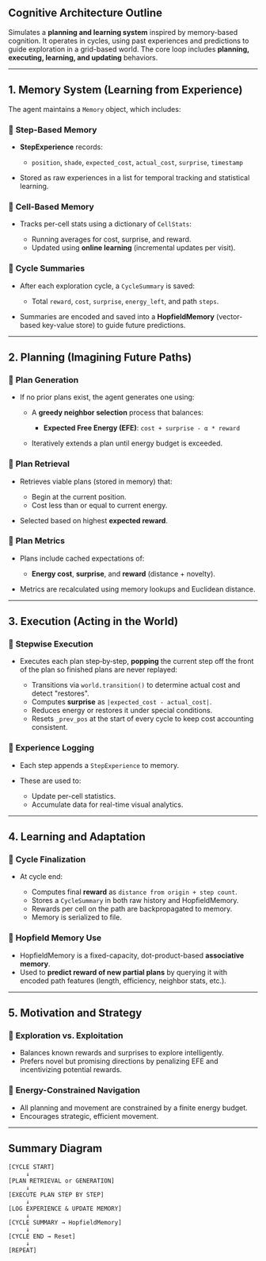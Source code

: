 ## Cognitive Architecture Outline

Simulates a **planning and learning system** inspired by memory-based cognition. It operates in cycles, using past experiences and predictions to guide exploration in a grid-based world. The core loop includes **planning, executing, learning, and updating** behaviors.

---

## 1. **Memory System (Learning from Experience)**

The agent maintains a `Memory` object, which includes:

### 🔹 **Step-Based Memory**

* **StepExperience** records:

  * `position`, `shade`, `expected_cost`, `actual_cost`, `surprise`, `timestamp`
* Stored as raw experiences in a list for temporal tracking and statistical learning.

### 🔹 **Cell-Based Memory**

* Tracks per-cell stats using a dictionary of `CellStats`:

  * Running averages for cost, surprise, and reward.
  * Updated using **online learning** (incremental updates per visit).

### 🔹 **Cycle Summaries**

* After each exploration cycle, a `CycleSummary` is saved:

  * Total `reward`, `cost`, `surprise`, `energy_left`, and path `steps`.
* Summaries are encoded and saved into a **HopfieldMemory** (vector-based key-value store) to guide future predictions.

---

## 2. **Planning (Imagining Future Paths)**

### 🔹 **Plan Generation**

* If no prior plans exist, the agent generates one using:

  * A **greedy neighbor selection** process that balances:

    * **Expected Free Energy (EFE)**: `cost + surprise - α * reward`
  * Iteratively extends a plan until energy budget is exceeded.

### 🔹 **Plan Retrieval**

* Retrieves viable plans (stored in memory) that:

  * Begin at the current position.
  * Cost less than or equal to current energy.
* Selected based on highest **expected reward**.

### 🔹 **Plan Metrics**

* Plans include cached expectations of:

  * **Energy cost**, **surprise**, and **reward** (distance + novelty).
* Metrics are recalculated using memory lookups and Euclidean distance.

---

## 3. **Execution (Acting in the World)**

### 🔹 **Stepwise Execution**

* Executes each plan step‑by‑step, **popping** the current step off the front of the plan so finished plans are never replayed:

  * Transitions via `world.transition()` to determine actual cost and detect "restores".
  * Computes **surprise** as `|expected_cost - actual_cost|`.
  * Reduces energy or restores it under special conditions.
  * Resets `_prev_pos` at the start of every cycle to keep cost accounting consistent.

### 🔹 **Experience Logging**

* Each step appends a `StepExperience` to memory.
* These are used to:

  * Update per-cell statistics.
  * Accumulate data for real-time visual analytics.

---

## 4. **Learning and Adaptation**

### 🔹 **Cycle Finalization**

* At cycle end:

  * Computes final **reward** as `distance from origin + step count`.
  * Stores a `CycleSummary` in both raw history and HopfieldMemory.
  * Rewards per cell on the path are backpropagated to memory.
  * Memory is serialized to file.

### 🔹 **Hopfield Memory Use**

* HopfieldMemory is a fixed-capacity, dot-product-based **associative memory**.
* Used to **predict reward of new partial plans** by querying it with encoded path features (length, efficiency, neighbor stats, etc.).

---

## 5. **Motivation and Strategy**

### 🔹 **Exploration vs. Exploitation**

* Balances known rewards and surprises to explore intelligently.
* Prefers novel but promising directions by penalizing EFE and incentivizing potential rewards.

### 🔹 **Energy-Constrained Navigation**

* All planning and movement are constrained by a finite energy budget.
* Encourages strategic, efficient movement.

---

## Summary Diagram

```
[CYCLE START]
     ↓
[PLAN RETRIEVAL or GENERATION]
     ↓
[EXECUTE PLAN STEP BY STEP]
     ↓
[LOG EXPERIENCE & UPDATE MEMORY]
     ↓
[CYCLE SUMMARY → HopfieldMemory]
     ↓
[CYCLE END → Reset]
     ↓
[REPEAT]
```
